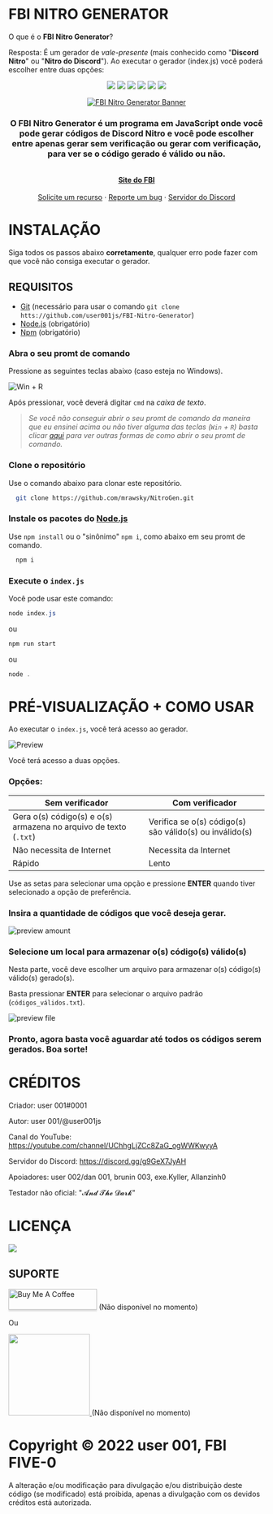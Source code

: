 # FBI NITRO GENERATOR
O que é o **FBI Nitro Generator**?

Resposta: É um gerador de *vale-presente* (mais conhecido como "**Discord Nitro**" ou "**Nitro do Discord**"). Ao executar o gerador (index.js) você poderá escolher entre duas opções:


<div id="top"></div>
<p align="center">
<img src=https://img.shields.io/github/languages/top/user001js/FBI-Nitro-Generator?colors=6699ff&style=for-the-badge />
<img src=https://img.shields.io/github/stars/user001js/FBI-Nitro-Generator?color=6699ff&style=for-the-badge />
<img src=https://img.shields.io/github/issues/user001js/FBI-Nitro-Generator?color=6699ff&style=for-the-badge />
<img src=https://img.shields.io/github/forks/user001js/FBI-Nitro-Generator?color=6699ff&style=for-the-badge />
<img src=https://img.shields.io/github/license/user001js/FBI-Nitro-Generator?color=6699ff&style=for-the-badge />
<img src=https://img.shields.io/github/downloads/user001js/FBI-Nitro-Generator/total?color=6699ff&style=for-the-badge />
</p>
<p align="center">
  <a href="https://github.com/user001js/FBI-Nitro-Generator">
    <img src="https://user-images.githubusercontent.com/101312928/173217124-76c8f56c-92e5-4fdb-945f-f92fa9afef97.png" alt="FBI Nitro Generator Banner">
  </a>
  
  <h3 align="center">O FBI Nitro Generator é um programa em JavaScript onde você pode gerar códigos de Discord Nitro e você pode escolher entre apenas gerar sem verificação ou gerar com verificação, para ver se o código gerado é válido ou não.</h3>
  <p align="center">
    <br />
    <a href="https://fbifive-0.wixsite.com/info"><strong>Site do FBI</strong></a>
    <br />
    <br />
    <a href="https://github.com/user001js/FBI-Nitro-Generator/issues">Solicite um recurso</a>
    ·
    <a href="https://github.com/user001js/FBI-Nitro-Generator/issues">Reporte um bug</a>
    ·
    <a href="https://discord.gg/g9GeX7JyAH">Servidor do Discord</a>
  </p>
</p>

# INSTALAÇÃO

Siga todos os passos abaixo **corretamente**, qualquer erro pode fazer com que você não consiga executar o gerador.

## REQUISITOS
- [Git](https://git-scm.com/downloads) (necessário para usar o comando `git clone htts://github.com/user001js/FBI-Nitro-Generator`)
- [Node.js](https://nodejs.org) (obrigatório)
- [Npm](https://dicasdejavascript.com.br/instalacao-do-nodejs-e-npm-no-windows-passo-a-passo/) (obrigatório)

### Abra o seu promt de comando
<p align="left">
  Pressione as seguintes teclas abaixo (caso esteja no Windows).
 </p>
 
![Win + R](https://user-images.githubusercontent.com/101312928/173224345-87378719-69c3-4662-9ea0-e7619f208628.png?width=400&height=200)

Após pressionar, você deverá digitar `cmd` na *caixa de texto*.

> *Se você não conseguir abrir o seu promt de comando da maneira que eu ensinei acima ou não tiver alguma das teclas (`Win` + `R`) basta clicar [aqui](https://tecnoblog.net/responde/7-maneiras-de-abrir-o-prompt-de-comando-no-windows-10-e-11/#:~:text=Pressione%20as%20teclas%20Windows%20%2B%20R,depois%20clique%20em%20“OK”.) para ver outras formas de como abrir o seu promt de comando.*
### Clone o repositório
Use o comando abaixo para clonar este repositório.

```bash
  git clone https://github.com/mrawsky/NitroGen.git
```

### Instale os pacotes do [Node.js](https://nodejs.org)
Use `npm install` ou o "sinônimo" `npm i`, como abaixo em seu promt de comando.
```bash
  npm i
```

### Execute o `index.js`
Você pode usar este comando:

```java
node index.js
```
ou
```bash
npm run start
```
ou 
```java
node .
```

# PRÉ-VISUALIZAÇÃO + COMO USAR
Ao executar o `index.js`, você terá acesso ao gerador.

![Preview](https://user-images.githubusercontent.com/101312928/173227107-4fbc3b37-63f6-4c81-b3a5-f34205ed1c7b.png)

Você terá acesso a duas opções.

### Opções:
| Sem verificador | Com verificador |
| --- | --- |
| Gera o(s) código(s) e o(s) armazena no arquivo de texto (`.txt`) | Verifica se o(s) código(s) são válido(s) ou inválido(s) |
| Não necessita de Internet | Necessita da Internet |
| Rápido | Lento |

Use as setas para selecionar uma opção e pressione **ENTER** quando tiver selecionado a opção de preferência.

### Insira a quantidade de códigos que você deseja gerar.

![preview amount](https://user-images.githubusercontent.com/101312928/173228182-8c6ee807-089a-48a0-b7c7-5fb1dafa4a34.png)

### Selecione um local para armazenar o(s) código(s) válido(s)
Nesta parte, você deve escolher um arquivo para armazenar o(s) código(s) válido(s) gerado(s).

Basta pressionar **ENTER** para selecionar o arquivo padrão (`códigos_válidos.txt`).

![preview file](https://user-images.githubusercontent.com/101312928/173228382-9c96c5ab-759c-422e-a43b-01c19d8c0963.png)

### **Pronto, agora basta você aguardar até todos os códigos serem gerados. Boa sorte!**

# CRÉDITOS

Criador: user 001#0001

Autor: user 001/@user001js

Canal do YouTube: https://youtube.com/channel/UChhgLjZCc8ZaG_ogWWKwyyA

Servidor do Discord: https://discord.gg/g9GeX7JyAH

Apoiadores: user 002/dan 001, brunin 003, exe.Kyller, Allanzinh0

Testador não oficial: "𝓐𝓷𝓭 𝓣𝓱𝓮 𝓓𝓪𝓻𝓴"

# LICENÇA

<div id="top"></div>
<p align="left">
<img src=https://img.shields.io/github/license/user001js/FBI-Nitro-Generator?color=6699ff&style=for-the-badge />
  </p>

## SUPORTE

<a href="https://www.buymeacoffee.com/user001js" target="_blank"><img src="https://www.buymeacoffee.com/assets/img/custom_images/purple_img.png" alt="Buy Me A Coffee" style="height: 41px !important;width: 174px !important;box-shadow: 0px 3px 2px 0px rgba(190, 190, 190, 0.5) !important;-webkit-box-shadow: 0px 3px 2px 0px rgba(190, 190, 190, 0.5) !important;" ></a> (Não disponível no momento)

<p>Ou</p> 

<a href="https://www.patreon.com/user001js">
	<img src="https://c5.patreon.com/external/logo/become_a_patron_button@2x.png" width="160">
</a> (Não disponível no momento)
</p >

# Copyright © 2022 user 001, FBI FIVE-0

A alteração e/ou modificação para divulgação e/ou distribuição deste código (se modificado) está proibida, apenas a divulgação com os devidos créditos está autorizada.
